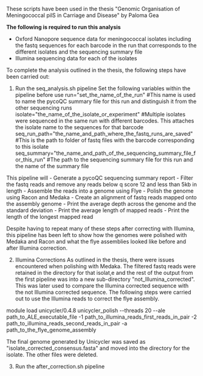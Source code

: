These scripts have been used in the thesis "Genomic Organisation of Meningococcal pilS in Carriage and Disease" by Paloma Gea 

**The following is required to run this analysis**
- Oxford Nanopore sequence data for meningococcal isolates including the fastq sequences for each barcode in the run that corresponds to the different isolates and the sequencing summary file
- Illumina sequencing data for each of the isolates

To complete the analysis outlined in the thesis, the following steps have been carried out:

1. Run the seq_analysis.sh pipeline
Set the following variables within the pipeline before use
run="set_the_name_of_the_run" #This name is used to name the pycoQC summary file for this run and distinguish it from the other sequencing runs
isolate="the_name_of_the_isolate_or_experiment" #Multiple isolates were sequenced in the same run with different barcodes. This attaches the isolate name to the sequences for that barcode
seq_run_path="the_name_and_path_where_the_fastq_runs_are_saved" #This is the path to folder of fastq files with the barcode corresponding to this isolate
seq_summary="the_name_and_path_of_the_sequencing_summary_file_for_this_run" #The path to the sequencing summary file for this run and the name of the summary file

This pipeline will
\- Generate a pycoQC sequencing summary report
\- Filter the fastq reads and remove any reads below q score 12 and less than 5kb in length
\- Assemble the reads into a genome using Flye
\- Polish the genome using Racon and Medaka
\- Create an alignment of fastq reads mapped onto the assembly genome
\- Print the average depth across the genome and the standard deviation
\- Print the average length of mapped reads
\- Print the length of the longest mapped read

Despite having to repeat many of these steps after correcting with Illumina, this pipeline has been left to show how the genomes were polished with Medaka and Racon and what the flye assemblies looked like before and after Illumina correction. 

2. Illumina Corrections
As outlined in the thesis, there were issues encountered when polishing with Medaka. The filtered fastq reads were retained in the directory for that isolat,e and the rest of the output from the first pipeline was into a new sub-directory "not_Illumina_corrected". This was later used to compare the Illumina corrected sequence with the not Illumina corrected sequence.
The following steps were carried out to use the Illumina reads to correct the flye assembly.

module load unicycler/0.4.8
unicycler_polish --threads 20 --ale path_to_ALE_executable_file -1 path_to_illumina_reads_first_reads_in_pair -2 path_to_illumina_reads_second_reads_in_pair -a path_to_the_flye_genome_assembly

The final genome generated by Unicycler was saved as "isolate_corrected_consensus.fasta" and moved into the directory for the isolate. The other files were deleted.

3. Run the after_correction.sh pipeline
